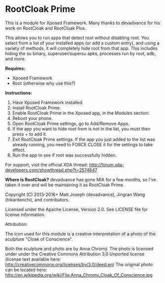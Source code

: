 RootCloak Prime
===============

This is a module for Xposed Framework. Many thanks to devadvance for his work on RootCloak and RootCloak Plus.

This allows you to run apps that detect root without disabling root. You select from a list of your installed apps (or add a custom entry), and using a variety of methods, it will completely hide root from that app. This includes hiding the su binary, superuser/supersu apks, processes run by root, adb, and more.

**Requires:**
- Xposed Framework
- Root (otherwise why use this?)

**Instructions:**

1. Have Xposed Framework installed.
2. Install RootCloak Prime.
3. Enable RootCloak Prime in the Xposed app, in the Modules section.
4. Reboot your phone.
5. Open RootCloak Prime settings, go to Add/Remove Apps.
6. If the app you want to hide root from is not in the list, you must then press + to add it.
7. Exit RootCloak Prime settings. If the app you just added to the list was already running, you need to FORCE CLOSE it for the settings to take effect.
8. Run the app to see if root was successfully hidden.

For support, visit the official XDA thread: http://forum.xda-developers.com/showthread.php?t=2574647

**Where is RootCloak?**
devadvance has gone MIA for a few months, so I've taken it over and will be maintaining it as RootCloak Prime.

Copyright (C) 2013-2016+ Matt Joseph (devadvance), Jingran Wang (hikaritenchi), and contributors.

Licensed under the Apache License, Version 2.0. See LICENSE file for license information.

Attribution:

The icon used for this module is a creative interpretation of a photo of the sculpture "Cloak of Conscience".

Both the sculpture and photo are by Anna Chromý. The photo is licensed under under the Creative Commons Attribution 3.0 Unported license (license text available here: http://creativecommons.org/licenses/by/3.0/deed.en) The original photo can be located here: http://en.wikipedia.org/wiki/File:Anna_Chromy_Cloak_Of_Conscience.jpg
